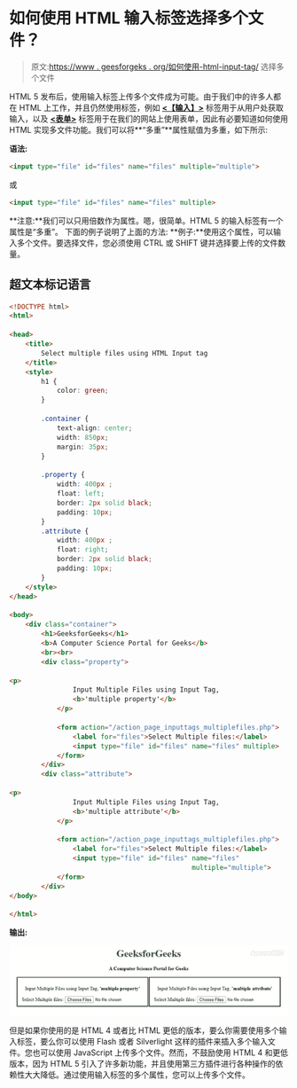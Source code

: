 # 如何使用 HTML 输入标签选择多个文件？

> 原文:[https://www . geesforgeks . org/如何使用-html-input-tag/](https://www.geeksforgeeks.org/how-to-select-multiple-files-using-html-input-tag/) 选择多个文件

HTML 5 发布后，使用输入标签上传多个文件成为可能。由于我们中的许多人都在 HTML 上工作，并且仍然使用标签，例如 [**<【输入】>**](https://www.geeksforgeeks.org/html-input-tag/) 标签用于从用户处获取输入，以及 [**<表单>**](https://www.geeksforgeeks.org/html-form-tag/) 标签用于在我们的网站上使用表单，因此有必要知道如何使用 HTML 实现多文件功能。我们可以将**“多重”**属性赋值为多重，如下所示:

**语法:**

```html
<input type="file" id="files" name="files" multiple="multiple">
```

或

```html
<input type="file" id="files" name="files" multiple>
```

**注意:**我们可以只用倍数作为属性。嗯，很简单。HTML 5 的输入标签有一个属性是“多重”。
下面的例子说明了上面的方法:
**例子:**使用这个属性，可以输入多个文件。要选择文件，您必须使用 CTRL 或 SHIFT 键并选择要上传的文件数量。

## 超文本标记语言

```html
<!DOCTYPE html>
<html>

<head>
    <title>
        Select multiple files using HTML Input tag
    </title>
    <style>
        h1 {
            color: green;
        }

        .container {
            text-align: center;
            width: 850px;
            margin: 35px;
        }

        .property {
            width: 400px ;
            float: left;
            border: 2px solid black;
            padding: 10px;
        }
        .attribute {
            width: 400px ;
            float: right;
            border: 2px solid black;
            padding: 10px;
        }
    </style>
</head>

<body>
    <div class="container">
        <h1>GeeksforGeeks</h1>
        <b>A Computer Science Portal for Geeks</b>
        <br><br>
        <div class="property">

<p>
                Input Multiple Files using Input Tag,
                <b>'multiple property'</b>
            </p>

            <form action="/action_page_inputtags_multiplefiles.php">
                <label for="files">Select Multiple files:</label>
                <input type="file" id="files" name="files" multiple>
            </form>
        </div>
        <div class="attribute">

<p>
                Input Multiple Files using Input Tag,
                <b>'multiple attribute'</b>
            </p>

            <form action="/action_page_inputtags_multiplefiles.php">
                <label for="files">Select Multiple files:</label>
                <input type="file" id="files" name="files"
                                              multiple="multiple">
            </form>
        </div>
</body>

</html>
```

**输出:**

![](img/bbcadf69c53e0c28200230fda7446986.png)

但是如果你使用的是 HTML 4 或者比 HTML 更低的版本，要么你需要使用多个输入标签，要么你可以使用 Flash 或者 Silverlight 这样的插件来插入多个输入文件。您也可以使用 JavaScript 上传多个文件。然而，不鼓励使用 HTML 4 和更低版本，因为 HTML 5 引入了许多新功能，并且使用第三方插件进行各种操作的依赖性大大降低。通过使用输入标签的多个属性，您可以上传多个文件。